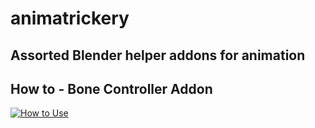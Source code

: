 # animatrickery
Assorted Blender helper addons for animation
---
## How to - Bone Controller Addon
[![How to Use](https://img.youtube.com/vi/_4TsLWs8YOY/0.jpg)](https://youtu.be/_4TsLWs8YOY)
